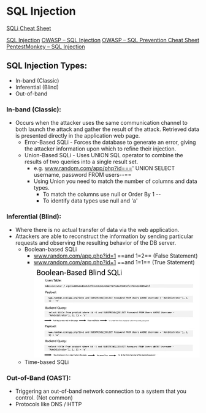# SQL Injection
[SQLi Cheat Sheet](https://portswigger.net/web-security/sql-injection/cheat-sheet)

[SQL Injection](https://portswigger.net/web-security/sql-injection "SQL Injection")
[OWASP – SQL Injection](https://owasp.org/www-community/attacks/SQL_Injection)
[OWASP – SQL Prevention Cheat Sheet](https://cheatsheetseries.owasp.org/cheatsheets/SQL_Injection_Prevention_Cheat_Sheet.html)
[PentestMonkey – SQL Injection](http://pentestmonkey.net/category/cheat-sheet/sql-injection)
## SQL Injection Types:

- In-band (Classic)
- Inferential (Blind)
- Out-of-band

### In-band (Classic):

- Occurs when the attacker uses the same communication channel to both launch the attack and gather the result of the attack. Retrieved data is presented directly in the application web page.
    - Error-Based SQLi - Forces the database to generate an error, giving the attacker information upon which to refine their injection.
    - Union-Based SQLi - Uses UNION SQL operator to combine the results of two queries into a single result set.
        - e.g. www.random.com/app/php?id===' UNION SELECT username, password FROM users--==
        - Using Union you need to match the number of columns and data types.
            - To match the columns use null or Order By 1 --
            - To identify data types use null and 'a'

### Inferential (Blind):

- Where there is no actual transfer of data via the web application.
- Attackers are able to reconstruct the information by sending particular requests and observing the resulting behavior of the DB server.
    - Boolean-based SQLi
        - www.random.com/app.php?id=1 ==and 1=2== (False Statement)
        - www.random.com/app.php?id=1 ==and 1=1== (True Statement)  
            ![Boolean based blind](boolean-based-blind-sqli.png)
    - Time-based SQLi

### Out-of-Band (OAST):

- Triggering an out-of-band network connection to a system that you control. (Not common)
- Protocols like DNS / HTTP